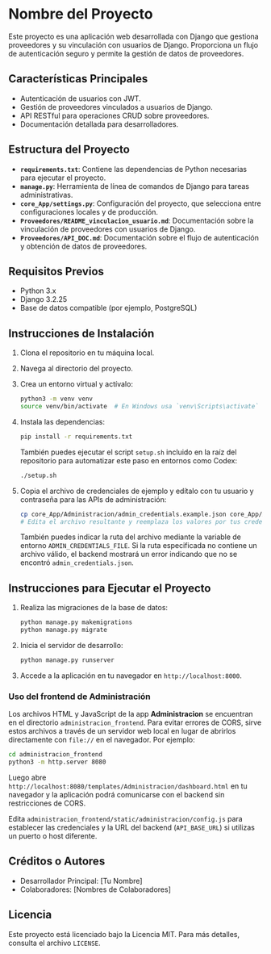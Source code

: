 # Nombre del Proyecto

Este proyecto es una aplicación web desarrollada con Django que gestiona proveedores y su vinculación con usuarios de Django. Proporciona un flujo de autenticación seguro y permite la gestión de datos de proveedores.

## Características Principales

- Autenticación de usuarios con JWT.
- Gestión de proveedores vinculados a usuarios de Django.
- API RESTful para operaciones CRUD sobre proveedores.
- Documentación detallada para desarrolladores.

## Estructura del Proyecto

- **`requirements.txt`**: Contiene las dependencias de Python necesarias para ejecutar el proyecto.
- **`manage.py`**: Herramienta de línea de comandos de Django para tareas administrativas.
- **`core_App/settings.py`**: Configuración del proyecto, que selecciona entre configuraciones locales y de producción.
- **`Proveedores/README_vinculacion_usuario.md`**: Documentación sobre la vinculación de proveedores con usuarios de Django.
- **`Proveedores/API_DOC.md`**: Documentación sobre el flujo de autenticación y obtención de datos de proveedores.

## Requisitos Previos

- Python 3.x
- Django 3.2.25
- Base de datos compatible (por ejemplo, PostgreSQL)

## Instrucciones de Instalación

1. Clona el repositorio en tu máquina local.
2. Navega al directorio del proyecto.
3. Crea un entorno virtual y actívalo:
   ```bash
   python3 -m venv venv
   source venv/bin/activate  # En Windows usa `venv\Scripts\activate`
   ```
4. Instala las dependencias:
   ```bash
   pip install -r requirements.txt
   ```
   También puedes ejecutar el script `setup.sh` incluido en la raíz del
   repositorio para automatizar este paso en entornos como Codex:
   ```bash
   ./setup.sh
   ```

5. Copia el archivo de credenciales de ejemplo y edítalo con tu usuario y contraseña para las APIs de administración:
   ```bash
   cp core_App/Administracion/admin_credentials.example.json core_App/Administracion/admin_credentials.json
   # Edita el archivo resultante y reemplaza los valores por tus credenciales
   ```
   También puedes indicar la ruta del archivo mediante la variable de entorno `ADMIN_CREDENTIALS_FILE`.
   Si la ruta especificada no contiene un archivo válido, el backend mostrará un
   error indicando que no se encontró `admin_credentials.json`.

## Instrucciones para Ejecutar el Proyecto

1. Realiza las migraciones de la base de datos:
   ```bash
   python manage.py makemigrations
   python manage.py migrate
   ```
2. Inicia el servidor de desarrollo:
   ```bash
   python manage.py runserver
   ```
3. Accede a la aplicación en tu navegador en `http://localhost:8000`.

### Uso del frontend de Administración

Los archivos HTML y JavaScript de la app **Administracion** se encuentran en el
directorio `administracion_frontend`. Para evitar errores de CORS, sirve estos
archivos a través de un servidor web local en lugar de abrirlos directamente con
`file://` en el navegador. Por ejemplo:

```bash
cd administracion_frontend
python3 -m http.server 8080
```

Luego abre `http://localhost:8080/templates/Administracion/dashboard.html` en tu
navegador y la aplicación podrá comunicarse con el backend sin restricciones de
CORS.

Edita `administracion_frontend/static/administracion/config.js` para establecer
las credenciales y la URL del backend (`API_BASE_URL`) si utilizas un puerto o
host diferente.

## Créditos o Autores

- Desarrollador Principal: [Tu Nombre]
- Colaboradores: [Nombres de Colaboradores]

## Licencia

Este proyecto está licenciado bajo la Licencia MIT. Para más detalles, consulta el archivo `LICENSE`.
